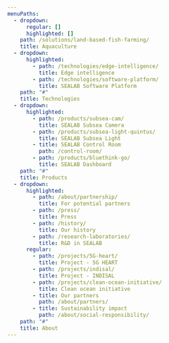 ```yaml
---
menuPaths:
  - dropdown:
      regular: []
      highlighted: []
    path: /solutions/land-based-fish-farming/
    title: Aquaculture
  - dropdown:
      highlighted:
        - path: /technologies/edge-intelligence/
          title: Edge intelligence
        - path: /technologies/software-platform/
          title: SEALAB Software Platform
    path: "#"
    title: Technologies
  - dropdown:
      highlighted:
        - path: /products/subsea-cam/
          title: SEALAB Subsea Camera
        - path: /products/subsea-light-quintus/
          title: SEALAB Subsea Light
        - title: SEALAB Control Room
          path: /control-room/
        - path: /products/bluethink-go/
          title: SEALAB Dashboard
    path: "#"
    title: Products
  - dropdown:
      highlighted:
        - path: /about/partnership/
          title: For potential partners
        - path: /press/
          title: Press
        - path: /history/
          title: Our history
        - path: /research-laboratories/
          title: R&D in SEALAB
      regular:
        - path: /projects/5G-heart/
          title: Project - 5G HEART
        - path: /projects/indisal/
          title: Project - INDISAL
        - path: /projects/clean-ocean-initiative/
          title: Clean ocean initiative
        - title: Our partners
          path: /about/partners/
        - title: Sustainability impact
          path: /about/social-responsibility/
    path: "#"
    title: About
---
```

